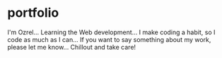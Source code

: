 # portfolio
I'm Ozrel... Learning the Web development...
I make coding a habit, so I code as much as I can...
If you want to say something about my work, please let me know... 
Chillout and take care!
